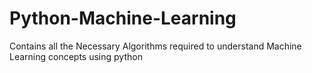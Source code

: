 # Python-Machine-Learning
Contains all the Necessary Algorithms required to understand Machine Learning concepts using python
